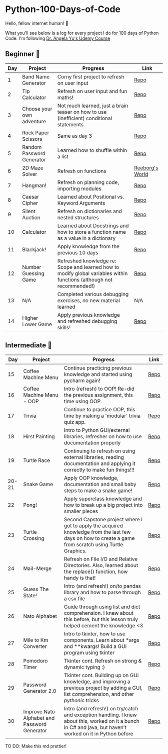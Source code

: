 # Python-100-Days-of-Code

Hello, fellow internet human! 👋

What you'll see below is a log for every project I do for 100 days of Python Code. I'm following [Dr. Angela Yu's Udemy Course](https://www.udemy.com/course/100-days-of-code/)

## Beginner 🐣
| Day   | Project                   | Progress                                                                                                                                               | Link                                                                                                                                                               |
|-------|---------------------------|--------------------------------------------------------------------------------------------------------------------------------------------------------|--------------------------------------------------------------------------------------------------------------------------------------------------------------------|
| 1     | Band Name Generator       | Corny first project to refresh on user input                                                                                                           | [Repo](https://github.com/paulipotter/Python-100-Days-of-Code/tree/main/Band-Name-Generator/main.py)                                                               |
| 2     | Tip Calculator            | Refresh on user input and fun maths!                                                                                                                   | [Repo](https://github.com/paulipotter/Python-100-Days-of-Code/tree/main/Tip-Calculator/main.py)                                                                    |
| 3     | Choose your own adventure | Not much learned, just a brain teaser on how to use (inefficient) conditional statements                                                               | [Repo](https://github.com/paulipotter/Python-100-Days-of-Code/tree/main/Treasure-Island)                                                                           |
| 4     | Rock Paper Scissors       | Same as day 3                                                                                                                                          | [Repo](https://github.com/paulipotter/Python-100-Days-of-Code/blob/main/Rock-Paper-Scissors/main.py)                                                               |
| 5     | Random Password Generator | Learned how to shuffle within a list                                                                                                                   | [Repo](https://github.com/paulipotter/Python-100-Days-of-Code/blob/main/Password-Generator/main.py)                                                                |
| 6     | 2D Maze Solver            | Refresh on functions                                                                                                                                   | [Reeborg's World](https://reeborg.ca/reeborg.html?lang=en&mode=python&menu=worlds%2Fmenus%2Freeborg_intro_en.json&name=Maze&url=worlds%2Ftutorial_en%2Fmaze1.json) |
| 7     | Hangman!                  | Refresh on planning code, importing modules                                                                                                            | [Repo](https://github.com/paulipotter/Python-100-Days-of-Code/tree/main/Hangman/main.py)                                                                           |
| 8     | Caesar Cipher             | Learned about Positional vs. Keyword Arguments                                                                                                         | [Repo](https://github.com/paulipotter/Python-100-Days-of-Code/tree/main/Caesar-Cipher/main.py)                                                                     |
| 9     | Silent Auction            | Refresh on dictionaries and nested structures                                                                                                          | [Repo](https://github.com/paulipotter/Python-100-Days-of-Code/tree/main/Silent-Auction/main.py)                                                                    |
| 10    | Calculator                | Learned about Docstrings and how to store a function name as a value in a dictionary                                                                   | [Repo](https://github.com/paulipotter/Python-100-Days-of-Code/tree/main/Calculator/main.py)                                                                        |
| 11    | Blackjack!                | Apply knowledge from the previous 10 days                                                                                                              | [Repo](https://github.com/paulipotter/Python-100-Days-of-Code/tree/main/Blackjack/main.py)                                                                         |
| 12    | Number Guessing Game      | Refreshed knowledge re: Scope and learned how to modify global variables within functions (although not recommended!)                                  | [Repo](https://github.com/paulipotter/Python-100-Days-of-Code/tree/main/Higher-Lower-Game/main.py)                                                                 |
| 13    | N/A                       | Completed various debugging exercises, no new material learned                                                                                         | N/A                                                                                                                                                                |
| 14    | Higher Lower Game         | Apply previous knowledge and refreshed debugging skills!                                                                                               | [Repo](https://github.com/paulipotter/Python-100-Days-of-Code/tree/main/Number-Guessing-Game/main.py)                                                              |

## Intermediate 🐥

| Day   | Project                                      | Progress                                                                                                                                                     | Link                                                                                                                                                               |
|-------|----------------------------------------------|--------------------------------------------------------------------------------------------------------------------------------------------------------------|--------------------------------------------------------------------------------------------------------------------------------------------------------------------|
| 15    | Coffee Machine Menu                          | Continue practicing previous knowledge and started using pycharm again!                                                                                      | [Repo](https://github.com/paulipotter/Python-100-Days-of-Code/tree/main/Coffee-Machine/main.py)                                                                    |
| 16    | Coffee Machine Menu - OOP                    | Intro (refresh) to OOP! Re-did the previous assignment, this time using OOP.                                                                                 | [Repo](https://github.com/paulipotter/Python-100-Days-of-Code/tree/main/Coffee-Machine-OOP/main.py)                                                                |
| 17    | Trivia                                       | Continue to practice OOP, this time by making a 'modular' trivia quiz app.                                                                                   | [Repo](https://github.com/paulipotter/Python-100-Days-of-Code/tree/main/Trivia/main.py)                                                                            |
| 18    | Hirst Painting                               | Intro to Python GUI/external libraries, refresher on how to use documentation properly                                                                       | [Repo](https://github.com/paulipotter/Python-100-Days-of-Code/tree/main/Hirst-Painting/main.py)                                                                    |
| 19    | Turtle Race                                  | Continuing to refresh on using external libraries, reading documentation and applying it correctly to make fun things!!!                                     | [Repo](https://github.com/paulipotter/Python-100-Days-of-Code/tree/main/Turtle-Race/main.py)                                                                       |
| 20-21 | Snake Game                                   | Apply OOP knowledge, documentation and small baby steps to make a snake game!                                                                                | [Repo](https://github.com/paulipotter/Python-100-Days-of-Code/tree/main/Snake-Game/main.py)                                                                        |
| 22    | Pong!                                        | Apply superclass knowledge and how to break up a big project into smaller pieces                                                                             | [Repo](https://github.com/paulipotter/Python-100-Days-of-Code/tree/main/Pong/main.py)                                                                              |
| 23    | Turtle Crossing                              | Second Capstone project where I got to apply the acquired knowledge from the last few days on how to create a game from scratch using Turtle Graphics.       | [Repo](https://github.com/paulipotter/Python-100-Days-of-Code/tree/main/Turtle-Crossing/main.py)                                                                   |
| 24    | Mail-Merge                                   | Refresh on File I/O and Relative Directories. Also, learned about the replace() function, how handy is that!                                                 | [Repo](https://github.com/paulipotter/Python-100-Days-of-Code/tree/main/Mail-Merge/main.py)                                                                        |
| 25    | Guess The State!                             | Intro (and refresh!) on/to pandas library and how to parse through a csv file                                                                                | [Repo](https://github.com/paulipotter/Python-100-Days-of-Code/tree/main/Guess-The-State/main.py)                                                                   |
| 26    | Nato Alphabet                                | Guide through using list and dict comprehension. I knew about this before, but this lesson truly helped cement the knowledge <3                              | [Repo](https://github.com/paulipotter/Python-100-Days-of-Code/tree/main/Nato-Alphabet/main.py)                                                                     |
| 27    | Mile to Km Converter                         | Intro to tkinter, how to use components. Learn about *args and **kwargs! Build a GUI program using tkinter                                                   | [Repo](https://github.com/paulipotter/Python-100-Days-of-Code/tree/main/Distance-Unit-Converter/main.py)                                                           |
| 28    | Pomodoro Timer                               | Tkinter cont. Refresh on strong & dynamic typing :)                                                                                                          | [Repo](https://github.com/paulipotter/Python-100-Days-of-Code/tree/main/Pomodoro/main.py)                                                                          |
| 29    | Password Generator 2.0                       | Tkinter cont. Building up on GUi knowledge, and improving a previous project by adding a GUI, list comprehension, and other _pythonic_ tricks                | [Repo](https://github.com/paulipotter/Python-100-Days-of-Code/tree/main/Password-Generator-v2/main.py)                                                             |
| 30    | Improve Nato Alphabet and Password Generator | Intro (and refresh!) on try/catch and exception handling. I knew about this, worked on it a bunch in C# and java, but haven't worked on it in Python before  | [Repo](https://github.com/paulipotter/Python-100-Days-of-Code/tree/main/Password-Generator-v2/main.py)                                                             |

TO DO:
Make this md prettier!
